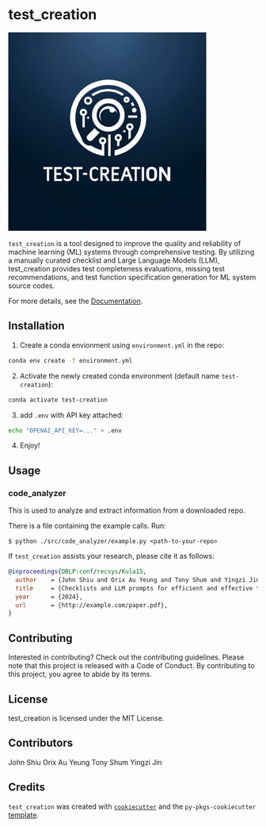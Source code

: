 # test_creation

<img src="img/logo.jpg" alt="test_creation logo" width="400"/>


`test_creation` is a tool designed to improve the quality and reliability of machine learning (ML) systems through comprehensive testing. By utilizing a manually curated checklist and Large Language Models (LLM), test_creation provides test completeness evaluations, missing test recommendations, and test function specification generation for ML system source codes.

For more details, see the [Documentation](https://ubc-mds.github.io/test-creation/proposal.html).

## Installation

1. Create a conda envionment using `environment.yml` in the repo:

```bash
conda env create -f environment.yml
```

2. Activate the newly created conda environment (default name `test-creation`):
```bash
conda activate test-creation
```

3. add `.env` with API key attached:
```bash
echo "OPENAI_API_KEY=..." > .env
```

4. Enjoy!

## Usage

### code_analyzer

This is used to analyze and extract information from a downloaded repo.

There is a file containing the example calls. Run:

```console
$ python ./src/code_analyzer/example.py <path-to-your-repo>
```

If `test_creation` assists your research, please cite it as follows:
```bibtex
@inproceedings{DBLP:conf/recsys/Kula15,
  author    = {John Shiu and Orix Au Yeung and Tony Shum and Yingzi Jin},
  title     = {Checklists and LLM prompts for efficient and effective test creation in data analysis},
  year      = {2024},
  url       = {http://example.com/paper.pdf},
}

```

## Contributing

Interested in contributing? Check out the contributing guidelines. Please note that this project is released with a Code of Conduct. By contributing to this project, you agree to abide by its terms.

## License
test_creation is licensed under the MIT License.

## Contributors
John Shiu
Orix Au Yeung
Tony Shum
Yingzi Jin

## Credits

`test_creation` was created with [`cookiecutter`](https://cookiecutter.readthedocs.io/en/latest/) and the `py-pkgs-cookiecutter` [template](https://github.com/py-pkgs/py-pkgs-cookiecutter).
